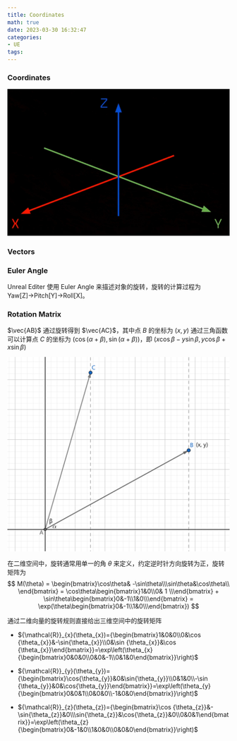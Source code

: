 ```yaml
---
title: Coordinates
math: true
date: 2023-03-30 16:32:47
categories:
- UE
tags:
---
```

### Coordinates
![Coordinates](Coordinates/Coordinates.png)

<!--more-->
### Vectors

### Euler Angle
Unreal Editer 使用 Euler Angle 来描述对象的旋转，旋转的计算过程为 Yaw[Z]→Pitch[Y]→Roll[X]。

### Rotation Matrix
$\vec{AB}$ 通过旋转得到 $\vec{AC}$，其中点 $B$ 的坐标为 $(x, y)$ 通过三角函数可以计算点 $C$ 的坐标为 $(\cos(\alpha+\beta), \sin(\alpha+\beta))$，即 $(x\cos\beta-y\sin\beta, y\cos\beta+x\sin\beta)$

![2D Rotation](Coordinates/2D%20Rotation.png)

在二维空间中，旋转通常用单一的角 $\theta$ 来定义，约定逆时针方向旋转为正，旋转矩阵为
$$
M(\theta) = \begin{bmatrix}\cos\theta& -\sin\theta\\\sin\theta&\cos\theta\\
\end{bmatrix} = \cos\theta\begin{bmatrix}1&0\\0& 1 \\\end{bmatrix} + \sin\theta\begin{bmatrix}0&-1\\1&0\\\end{bmatrix} = \exp(\theta\begin{bmatrix}0&-1\\1&0\\\end{bmatrix})
$$

通过二维向量的旋转规则直接给出三维空间中的旋转矩阵
- ${\mathcal{R}}_{x}(\theta_{x})={\begin{bmatrix}1&0&0\\0&\cos {\theta_{x}}&-\sin{\theta_{x}}\\0&\sin {\theta_{x}}&\cos {\theta_{x}}\end{bmatrix}}=\exp\left(\theta_{x}{\begin{bmatrix}0&0&0\\0&0&-1\\0&1&0\end{bmatrix}}\right)$

- ${\mathcal{R}}_{y}(\theta_{y})={\begin{bmatrix}\cos{\theta_{y}}&0&\sin{\theta_{y}}\\0&1&0\\-\sin {\theta_{y}}&0&\cos{\theta_{y}}\end{bmatrix}}=\exp\left(\theta_{y}{\begin{bmatrix}0&0&1\\0&0&0\\-1&0&0\end{bmatrix}}\right)$

- ${\mathcal{R}}_{z}(\theta_{z})={\begin{bmatrix}\cos {\theta_{z}}&-\sin{\theta_{z}}&0\\\sin{\theta_{z}}&\cos{\theta_{z}}&0\\0&0&1\end{bmatrix}}=\exp\left(\theta_{z}{\begin{bmatrix}0&-1&0\\1&0&0\\0&0&0\end{bmatrix}}\right)$